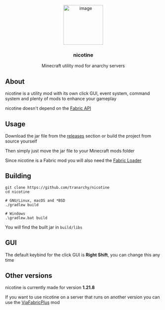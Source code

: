 <p align="center"><img width="128" height="128" alt="image" src="https://github.com/user-attachments/assets/c4120222-8826-43ef-802f-8721b64b0f80" /></p>
<h3 align="center">nicotine</h3>
<p align="center">Minecraft utility mod for anarchy servers</p>

## About

nicotine is a utility mod with its own click GUI, event system, command system and plenty of mods to enhance your gameplay

nicotine doesn't depend on the [Fabric API](https://github.com/FabricMC/fabric)

## Usage

Download the jar file from the [releases](https://github.com/tranarchy/nicotine/releases) section or build the project from source yourself

Then simply just move the jar file to your Minecraft mods folder

Since nicotine is a Fabric mod you will also need the [Fabric Loader](https://fabricmc.net/)

## Building

```
git clone https://github.com/tranarchy/nicotine
cd nicotine

# GNU/Linux, macOS and *BSD
./gradlew build

# Windows
.\gradlew.bat build
```

You will find the built jar in `build/libs`

## GUI

The default keybind for the click GUI is **Right Shift**, you can change this any time

## Other versions

nicotine is currently made for version **1.21.8**

If you want to use nicotine on a server that runs on another version you can use the [ViaFabricPlus](https://modrinth.com/mod/viafabricplus) mod
